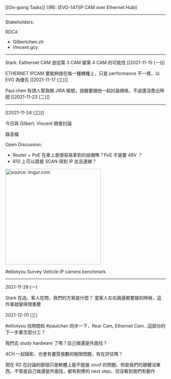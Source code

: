 [[On-going Tasks]]
((RE: \[EVO-147\]IP CAM over Ethernet Hub))

---

Stakeholders:

RDC4:
- Gilbertchen.zh
- Vincent.gcy

---

Stark: Eathernet CAM 是從第 3 CAM 變第 4 CAM 的可能性 [[2021-11-15 (一)]]


ETHERNET IPCAM 要能夠接在每一種機種上，只是 performance 不一樣，以 EVO 為優先 [[2021-11-17 (三)]]

Paul.chen 有請人幫我開 JIRA 帳號，提醒要跟他一起討論規格，不過還沒喬出時間 [[2021-11-23 (二)]]

---

[[2021-11-24 (三)]]

今日與 Gilbert, Vincent 開會討論

錄音檔

Open Discussion:
- Router + PoE 在車上是很容易拿到的設備嗎？PoE 不是要 48V ？
- 610 上可以直接 SCAN 得到 IP 並且連線？

<a href="https://imgur.com/BPSMK7H"><img src="https://i.imgur.com/BPSMK7H.png" title="source: imgur.com" width="300px"/></a>

#elliotyou Survey Vehicle IP camera benchmark

---

2021-11-29 (一)

Stark 在追。客人在問，我們的方案是什麼？ 當客人左右兩邊都要接的時候，這件事就變得很重要

2021-12-01 (三)

#elliotyou  找時間和 #paulchen 同步一下，Rear Cam, Ethernet Cam...這部分的下一步要怎麼分工？

我們去 study hardware 了嗎？自己做還是外面找？

4CH 一起錄影，也會有畫質張數的極限問題，有在評估嗎？

現在 RD 在討論的那個只是軟體上能不能接 onvif 的問題。但是我們的硬體沒東西，不管是自己做還是外面找，都有對應的 next step，但沒看到我們有動作



